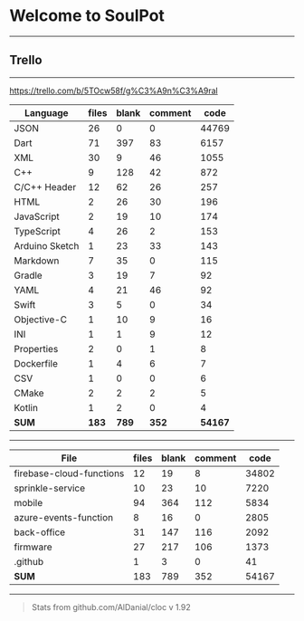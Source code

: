 # Welcome to SoulPot
--------------------

## Trello
---------
https://trello.com/b/5TOcw58f/g%C3%A9n%C3%A9ral

| Language                   | files        | blank      | comment       | code
-----------------------------|--------------|------------|---------------|-----
JSON                         |  26          |   0        |     0         | 44769
Dart                         |  71          | 397        |    83         |  6157
XML                          |  30          |   9        |    46         |  1055
C++                          |   9          | 128        |    42         |   872
C/C++ Header                 |  12          |  62        |    26         |   257
HTML                         |   2          |  26        |    30         |   196
JavaScript                   |   2          |  19        |    10         |   174
TypeScript                   |   4          |  26        |     2         |   153
Arduino Sketch               |   1          |  23        |    33         |   143
Markdown                     |   7          |  35        |     0         |   115
Gradle                       |   3          |  19        |     7         |    92
YAML                         |   4          |  21        |    46         |    92
Swift                        |   3          |   5        |     0         |    34
Objective-C                  |   1          |  10        |     9         |    16
INI                          |   1          |   1        |     9         |    12
Properties                   |   2          |   0        |     1         |     8
Dockerfile                   |   1          |   4        |     6         |     7
CSV                          |   1          |   0        |     0         |     6
CMake                        |   2          |   2        |     2         |     5
Kotlin                       |   1          |   2        |     0         |     4
**SUM**                      | **183**      | **789**    |    **352**    |  **54167**
-------------------------------------------------------------------------------

| File                   |files|blank| comment| code
-------------------------|-----|-----|--------|------
firebase-cloud-functions | 12  | 19  |      8 | 34802
sprinkle-service         | 10  | 23  |     10 | 7220
mobile                   | 94  |364  |    112 | 5834
azure-events-function    |  8  | 16  |      0 | 2805
back-office              | 31  |147  |    116 | 2092
firmware                 | 27  |217  |    106 | 1373
.github                  |  1  |  3  |      0 |   41
**SUM**                  | 183 | 789 |    352 | 54167
-----------------------------------------------------

> Stats from github.com/AlDanial/cloc v 1.92
